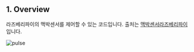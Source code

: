 ## 1. Overview

라즈베리파이의 맥박센서를 제어할 수 있는 코드입니다. 출처는
[맥박센서라즈베리파이](https://github.com/WorldFamousElectronics/Raspberry_Pi/tree/master/PulseSensor_C_Pi)
입니다.

![pulse](./home/tw/바탕화면/purlse.png)
